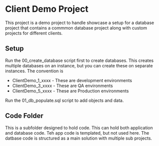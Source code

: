 # Client Demo Project
This project is a demo project to handle showcase a setup for a database project that contains a commmon database project along with custom projects for different clients.

## Setup
Run the 00_create_database script first to create databases. This creates multiple databases on an instance, but you can create these on separate instances. The convention is 
  * ClientDemo_1_xxxx  - These are development environments
  * ClientDemo_3_xxxx - These are QA environments
  * ClientDemo_5_xxxx - These are Production environments

Run the 01_db_populate.sql script to add objects and data.

## Code Folder
This is a subfolder designed to hold code. This can hold both application and database code. Teh app code is templated, but not used here. The datbase code is structured as a main solution with multiple sub projects.
